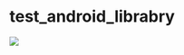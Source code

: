 # test_android_librabry
[![](https://jitpack.io/v/bang2001vl/test_android_librabry.svg)](https://jitpack.io/#bang2001vl/test_android_librabry)
